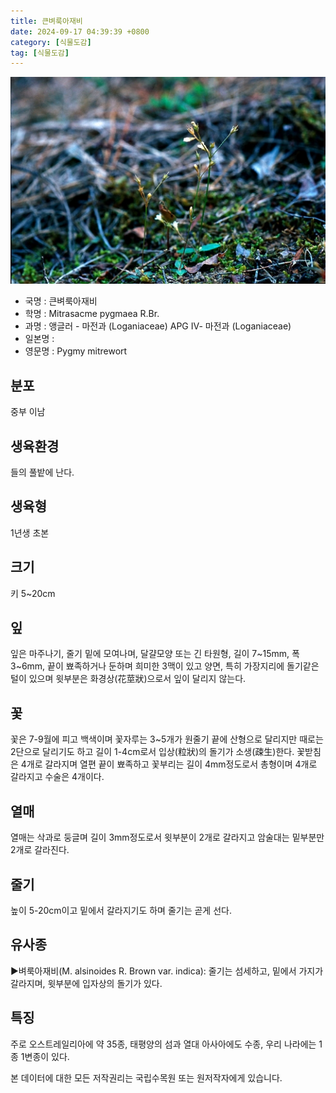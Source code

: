 ```yaml
---
title: 큰벼룩아재비
date: 2024-09-17 04:39:39 +0800
category: [식물도감]
tag: [식물도감]
---
```




![큰벼룩아재비](/assets/img/fileUpload/plants/basic/Loganiaceae/Mitrasacme/19008/19008_1_th2.jpg)
- 국명 : 큰벼룩아재비
- 학명 : Mitrasacme pygmaea R.Br.
- 과명 : 앵글러 - 마전과 (Loganiaceae) APG Ⅳ- 마전과 (Loganiaceae)
- 일본명 : 
- 영문명 : Pygmy mitrewort


## 분포
중부 이남
## 생육환경
들의 풀밭에 난다.
## 생육형
1년생 초본
## 크기
키 5~20cm
## 잎
잎은 마주나기, 줄기 밑에 모여나며, 달걀모양 또는 긴 타원형, 길이 7~15mm, 폭 3~6mm, 끝이 뾰족하거나 둔하며 희미한 3맥이 있고 양면, 특히 가장지리에 돌기같은 털이 있으며 윗부분은 화경상(花莖狀)으로서 잎이 달리지 않는다.
## 꽃
꽃은 7-9월에 피고 백색이며 꽃자루는 3~5개가 원줄기 끝에 산형으로 달리지만 때로는 2단으로 달리기도 하고 길이 1-4cm로서 입상(粒狀)의 돌기가 소생(疎生)한다. 꽃받침은 4개로 갈라지며 열편 끝이 뾰족하고 꽃부리는 길이 4mm정도로서 총형이며 4개로 갈라지고 수술은 4개이다.
## 열매
열매는 삭과로 둥글며 길이 3mm정도로서 윗부분이 2개로 갈라지고 암술대는 밑부분만 2개로 갈라진다.
## 줄기
높이 5-20cm이고 밑에서 갈라지기도 하며 줄기는 곧게 선다.
## 유사종
▶벼룩아재비(M. alsinoides R. Brown var. indica): 줄기는 섬세하고, 밑에서 가지가 갈라지며, 윗부분에 입자상의 돌기가 있다.
## 특징
주로 오스트레일리아에 약 35종, 태평양의 섬과 열대 아사아에도 수종, 우리 나라에는 1종 1변종이 있다.






본 데이터에 대한 모든 저작권리는 국립수목원 또는 원저작자에게 있습니다.
